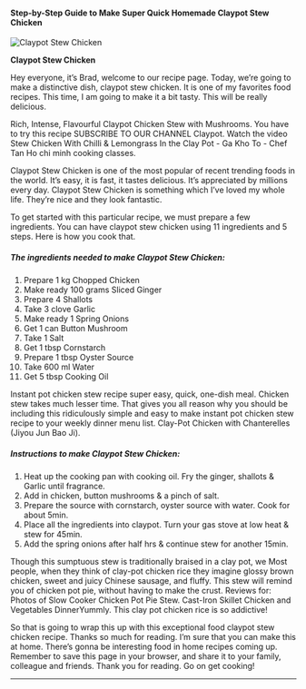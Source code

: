             

#### Step-by-Step Guide to Make Super Quick Homemade Claypot Stew Chicken

![Claypot Stew Chicken](https://img-global.cpcdn.com/recipes/4920240870785024/751x532cq70/claypot-stew-chicken-recipe-main-photo.jpg)

**Claypot Stew Chicken**

Hey everyone, it’s Brad, welcome to our recipe page. Today, we’re going to make a distinctive dish, claypot stew chicken. It is one of my favorites food recipes. This time, I am going to make it a bit tasty. This will be really delicious.

Rich, Intense, Flavourful Claypot Chicken Stew with Mushrooms. You have to try this recipe SUBSCRIBE TO OUR CHANNEL Claypot. Watch the video Stew Chicken With Chilli & Lemongrass In the Clay Pot - Ga Kho To - Chef Tan Ho chi minh cooking classes.

Claypot Stew Chicken is one of the most popular of recent trending foods in the world. It’s easy, it is fast, it tastes delicious. It’s appreciated by millions every day. Claypot Stew Chicken is something which I’ve loved my whole life. They’re nice and they look fantastic.

To get started with this particular recipe, we must prepare a few ingredients. You can have claypot stew chicken using 11 ingredients and 5 steps. Here is how you cook that.

##### The ingredients needed to make Claypot Stew Chicken:

1.  Prepare 1 kg Chopped Chicken
2.  Make ready 100 grams Sliced Ginger
3.  Prepare 4 Shallots
4.  Take 3 clove Garlic
5.  Make ready 1 Spring Onions
6.  Get 1 can Button Mushroom
7.  Take 1 Salt
8.  Get 1 tbsp Cornstarch
9.  Prepare 1 tbsp Oyster Source
10.  Take 600 ml Water
11.  Get 5 tbsp Cooking Oil

Instant pot chicken stew recipe super easy, quick, one-dish meal. Chicken stew takes much lesser time. That gives you all reason why you should be including this ridiculously simple and easy to make instant pot chicken stew recipe to your weekly dinner menu list. Clay-Pot Chicken with Chanterelles (Jiyou Jun Bao Ji).

##### Instructions to make Claypot Stew Chicken:

1.  Heat up the cooking pan with cooking oil. Fry the ginger, shallots & Garlic until fragrance.
2.  Add in chicken, button mushrooms & a pinch of salt.
3.  Prepare the source with cornstarch, oyster source with water. Cook for about 5min.
4.  Place all the ingredients into claypot. Turn your gas stove at low heat & stew for 45min.
5.  Add the spring onions after half hrs & continue stew for another 15min.

Though this sumptuous stew is traditionally braised in a clay pot, we Most people, when they think of clay-pot chicken rice they imagine glossy brown chicken, sweet and juicy Chinese sausage, and fluffy. This stew will remind you of chicken pot pie, without having to make the crust. Reviews for: Photos of Slow Cooker Chicken Pot Pie Stew. Cast-Iron Skillet Chicken and Vegetables DinnerYummly. This clay pot chicken rice is so addictive!

So that is going to wrap this up with this exceptional food claypot stew chicken recipe. Thanks so much for reading. I’m sure that you can make this at home. There’s gonna be interesting food in home recipes coming up. Remember to save this page in your browser, and share it to your family, colleague and friends. Thank you for reading. Go on get cooking!

* * *
